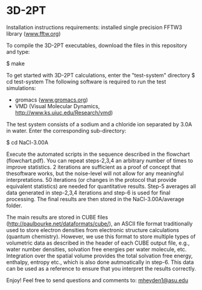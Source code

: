# 3D-2PT
Installation instructions
requirements: installed single precision FFTW3 library (www.fftw.org)

To compile the 3D-2PT executables, download the files in this repository and type:

$ make

To get started with 3D-2PT calculations, enter the "test-system" directory
$ cd test-system
The following software is required to run the test simulations:
- gromacs (www.gromacs.org)
- VMD (Visual Molecular Dynamics, http://www.ks.uiuc.edu/Research/vmd)

The test system consists of a sodium and a chloride ion separated by 3.0A in water.
Enter the corresponding sub-directory:

$ cd NaCl-3.00A

Execute the automated scripts in the sequence described in the flowchart (flowchart.pdf).
You can repeat steps-2,3,4 an arbitrary number of times to improve statistics. 
2 iterations are sufficient as a proof of concept that thesoftware works, but the noise-level will not allow for any meaningful interpretations.
50 iterations (or changes in the protocol that provide equivalent statistics) are needed for quantitative results.
Step-5 averages all data generated in step-2,3,4 iterations and step-6 is used for final processing. 
The final results are then stored in the NaCl-3.00A/average folder.

The main results are stored in CUBE files (http://paulbourke.net/dataformats/cube/), an ASCII file format traditionally used to store electron densities from electronic structure calculations (quantum chemistry). However, we use this format to store multiple types of volumetric data as described in the header of each CUBE output file, e.g., water number densities, solvation free energies per water molecule, etc.
Integration over the spatial volume provides the total solvation free energy, enthalpy, entropy etc., which is also done autmoatically in step-6. This data can be used as a reference to ensure that you interpret the results correctly.

Enjoy!
Feel free to send questions and comments to: mheyden1@asu.edu
